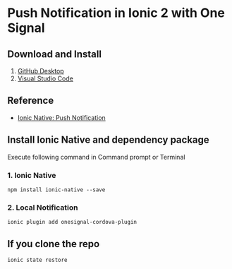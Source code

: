 # Push Notification in Ionic 2 with One Signal

## Download and Install

1. [GitHub Desktop](https://desktop.github.com)
2. [Visual Studio Code](https://code.visualstudio.com/)

## Reference 

* [Ionic Native: Push Notification](http://ionicframework.com/docs/v2/native/onesignal/)

## Install Ionic Native and dependency package 

Execute following command in Command prompt or Terminal

### 1. Ionic Native

```
npm install ionic-native --save
```

### 2. Local Notification

```
ionic plugin add onesignal-cordova-plugin
```

## If you clone the repo

``` 
ionic state restore
```
